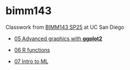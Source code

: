 # bimm143
Classwork from [BIMM143 SP25](https://bioboot.github.io/bimm143_S25/) at UC San Diego

- [05 Advanced graphics with **ggplot2**](https://github.com/jihyunin/bimm143_github/blob/main/class05/class05.md)

- [06 R functions](https://github.com/jihyunin/bimm143_github/blob/main/class06/class06.md)

- [07 Intro to ML](https://github.com/jihyunin/bimm143_github/blob/main/Class07/Class07.md)
